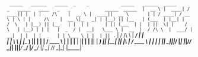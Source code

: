 

`  _____   ______   _____  _    _            _____   ______  _____         _   _____   ____   _   _             _____  _____ 
 |  __ \ |  ____| / ____|| |  | |    /\    |  __ \ |  ____||  __ \       | | / ____| / __ \ | \ | |     /\    |  __ \|_   _|
 | |__) || |__   | (___  | |__| |   /  \   | |__) || |__   | |  | |      | || (___  | |  | ||  \| |    /  \   | |__) | | |  
 |  _  / |  __|   \___ \ |  __  |  / /\ \  |  ___/ |  __|  | |  | |  _   | | \___ \ | |  | || . ` |   / /\ \  |  ___/  | |  
 | | \ \ | |____  ____) || |  | | / ____ \ | |     | |____ | |__| | | |__| | ____) || |__| || |\  |  / ____ \ | |     _| |_ 
 |_|  \_\|______||_____/ |_|  |_|/_/    \_\|_|     |______||_____/   \____/ |_____/  \____/ |_| \_| /_/    \_\|_|    |_____|`
                                                                                                                            
                                                                                                                            

